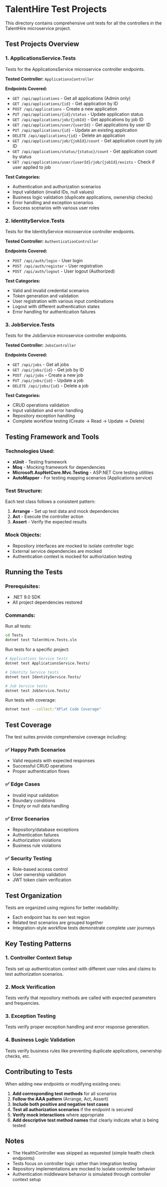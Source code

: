 # TalentHire Test Projects

This directory contains comprehensive unit tests for all the controllers in the TalentHire microservice project.

## Test Projects Overview

### 1. ApplicationsService.Tests
Tests for the ApplicationsService microservice controller endpoints.

**Tested Controller:** `ApplicationsController`

**Endpoints Covered:**
- `GET /api/applications` - Get all applications (Admin only)
- `GET /api/applications/{id}` - Get application by ID
- `POST /api/applications` - Create a new application
- `PUT /api/applications/{id}/status` - Update application status
- `GET /api/applications/job/{jobId}` - Get applications by job ID
- `GET /api/applications/user/{userId}` - Get applications by user ID
- `PUT /api/applications/{id}` - Update an existing application
- `DELETE /api/applications/{id}` - Delete an application
- `GET /api/applications/job/{jobId}/count` - Get application count by job ID
- `GET /api/applications/status/{status}/count` - Get application count by status
- `GET /api/applications/user/{userId}/job/{jobId}/exists` - Check if user applied to job

**Test Categories:**
- Authentication and authorization scenarios
- Input validation (invalid IDs, null values)
- Business logic validation (duplicate applications, ownership checks)
- Error handling and exception scenarios
- Success scenarios with various user roles

### 2. IdentityService.Tests
Tests for the IdentityService microservice controller endpoints.

**Tested Controller:** `AuthenticationController`

**Endpoints Covered:**
- `POST /api/auth/login` - User login
- `POST /api/auth/register` - User registration
- `POST /api/auth/logout` - User logout (Authorized)

**Test Categories:**
- Valid and invalid credential scenarios
- Token generation and validation
- User registration with various input combinations
- Logout with different authentication states
- Error handling for authentication failures

### 3. JobService.Tests
Tests for the JobService microservice controller endpoints.

**Tested Controller:** `JobsController`

**Endpoints Covered:**
- `GET /api/jobs` - Get all jobs
- `GET /api/jobs/{id}` - Get job by ID
- `POST /api/jobs` - Create a new job
- `PUT /api/jobs/{id}` - Update a job
- `DELETE /api/jobs/{id}` - Delete a job

**Test Categories:**
- CRUD operations validation
- Input validation and error handling
- Repository exception handling
- Complete workflow testing (Create → Read → Update → Delete)

## Testing Framework and Tools

### Technologies Used:
- **xUnit** - Testing framework
- **Moq** - Mocking framework for dependencies
- **Microsoft.AspNetCore.Mvc.Testing** - ASP.NET Core testing utilities
- **AutoMapper** - For testing mapping scenarios (Applications service)

### Test Structure:
Each test class follows a consistent pattern:
1. **Arrange** - Set up test data and mock dependencies
2. **Act** - Execute the controller action
3. **Assert** - Verify the expected results

### Mock Objects:
- Repository interfaces are mocked to isolate controller logic
- External service dependencies are mocked
- Authentication context is mocked for authorization testing

## Running the Tests

### Prerequisites:
- .NET 9.0 SDK
- All project dependencies restored

### Commands:

Run all tests:
```bash
cd Tests
dotnet test TalentHire.Tests.sln
```

Run tests for a specific project:
```bash
# Applications Service tests
dotnet test ApplicationsService.Tests/

# Identity Service tests
dotnet test IdentityService.Tests/

# Job Service tests
dotnet test JobService.Tests/
```

Run tests with coverage:
```bash
dotnet test --collect:"XPlat Code Coverage"
```

## Test Coverage

The test suites provide comprehensive coverage including:

### ✅ Happy Path Scenarios
- Valid requests with expected responses
- Successful CRUD operations
- Proper authentication flows

### ✅ Edge Cases
- Invalid input validation
- Boundary conditions
- Empty or null data handling

### ✅ Error Scenarios
- Repository/database exceptions
- Authentication failures
- Authorization violations
- Business rule violations

### ✅ Security Testing
- Role-based access control
- User ownership validation
- JWT token claim verification

## Test Organization

Tests are organized using regions for better readability:
- Each endpoint has its own test region
- Related test scenarios are grouped together
- Integration-style workflow tests demonstrate complete user journeys

## Key Testing Patterns

### 1. Controller Context Setup
Tests set up authentication context with different user roles and claims to test authorization scenarios.

### 2. Mock Verification
Tests verify that repository methods are called with expected parameters and frequencies.

### 3. Exception Testing
Tests verify proper exception handling and error response generation.

### 4. Business Logic Validation
Tests verify business rules like preventing duplicate applications, ownership checks, etc.

## Contributing to Tests

When adding new endpoints or modifying existing ones:

1. **Add corresponding test methods** for all scenarios
2. **Follow the AAA pattern** (Arrange, Act, Assert)
3. **Include both positive and negative test cases**
4. **Test all authorization scenarios** if the endpoint is secured
5. **Verify mock interactions** where appropriate
6. **Add descriptive test method names** that clearly indicate what is being tested

## Notes

- The HealthController was skipped as requested (simple health check endpoints)
- Tests focus on controller logic rather than integration testing
- Repository implementations are mocked to isolate controller behavior
- Authentication middleware behavior is simulated through controller context setup
